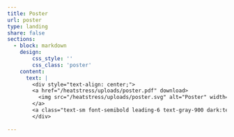 ```yaml
---
title: Poster
url: poster
type: landing
share: false
sections:
  - block: markdown
    design:
        css_style: ''
        css_class: 'poster'
    content:
      text: | 
        <div style="text-align: center;">
        <a href="/heatstress/uploads/poster.pdf" download>
          <img src="/heatstress/uploads/poster.svg" alt="Poster" width="1000px" style="display: block; margin: 0 auto;"/>
        </a>
        <a class="text-sm font-semibold leading-6 text-gray-900 dark:text-gray-100 hover:dark:text-gray-200 hover:text-gray-800" href="/heatstress/uploads/poster.pdf" download> ⇩ Download </a>
        </div>
        
---
```






